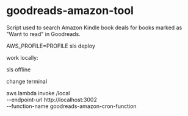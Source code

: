 # goodreads-amazon-tool
Script used to search Amazon Kindle book deals for books marked as "Want to read" in Goodreads. 


AWS_PROFILE=PROFILE sls deploy


work locally:

sls offline

change terminal

aws lambda invoke /local \
  --endpoint-url http://localhost:3002 \
  --function-name goodreads-amazon-cron-function
